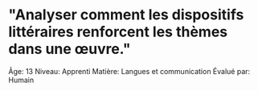 # "Analyser comment les dispositifs littéraires renforcent les thèmes dans une œuvre."

Âge: 13
Niveau: Apprenti
Matière: Langues et communication
Évalué par: Humain